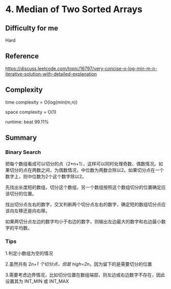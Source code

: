 # 4. Median of Two Sorted Arrays
## Difficulty for me
Hard

## Reference
https://discuss.leetcode.com/topic/16797/very-concise-o-log-min-m-n-iterative-solution-with-detailed-explanation

## Complexity
time complexity = O(log(min(m,n))

space complexity = O(1)

runtime: beat 99.11%

## Summary
### Binary Search
把每个数组看成可以切分的点（2*n+1），这样可以同时处理奇数、偶数情况。如果切分的点在两数之间，为偶数情况，中位数为两数合除以2。如果切分点在一个数字上，则中位数为2个这个数字除以2。

先找出长度短的数组，切分这个数组，另一个数组按照这个数组切分的位置确定应该切分的位置。

找出切分点左右的数字，交叉判断两个切分点左右的数字，确定短的数组切分点应该向左移还是向右移。

如果两切分点左边的数字均小于右边的数字，则输出左边最大的数字和右边最小数字的平均数。

### Tips
1.判定小数组为空的情况

2.虽然共有 2*n+1 个切分点，但是 high=2*n，因为留下的是需要切分的位置

3.需要考虑边界情况，比如切分位置在数组端部，则左边或右边数字不存在，因此设置其为 INT_MIN 或 INT_MAX
